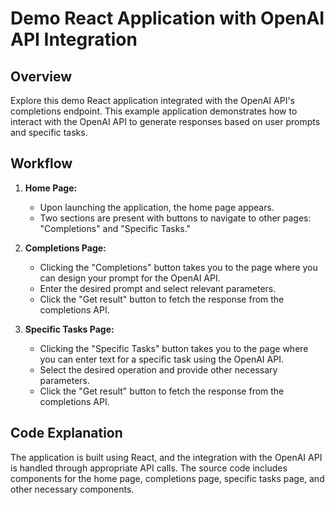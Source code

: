 # Demo React Application with OpenAI API Integration

## Overview

Explore this demo React application integrated with the OpenAI API's completions endpoint. This example application demonstrates how to interact with the OpenAI API to generate responses based on user prompts and specific tasks.

## Workflow

1. **Home Page:**
    - Upon launching the application, the home page appears.
    - Two sections are present with buttons to navigate to other pages: "Completions" and "Specific Tasks."

2. **Completions Page:**
    - Clicking the "Completions" button takes you to the page where you can design your prompt for the OpenAI API.
    - Enter the desired prompt and select relevant parameters.
    - Click the "Get result" button to fetch the response from the completions API.

3. **Specific Tasks Page:**
    - Clicking the "Specific Tasks" button takes you to the page where you can enter text for a specific task using the OpenAI API.
    - Select the desired operation and provide other necessary parameters.
    - Click the "Get result" button to fetch the response from the completions API.

## Code Explanation

The application is built using React, and the integration with the OpenAI API is handled through appropriate API calls. The source code includes components for the home page, completions page, specific tasks page, and other necessary components.
